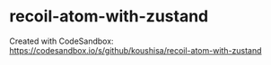 # recoil-atom-with-zustand

Created with CodeSandbox: https://codesandbox.io/s/github/koushisa/recoil-atom-with-zustand
